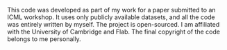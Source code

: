 This code was developed as part of my work for a paper submitted to an ICML workshop. It uses only publicly available datasets, and all the code was entirely written by myself. The project is open-sourced. I am affiliated with the University of Cambridge and Flab. The final copyright of the code belongs to me personally.
